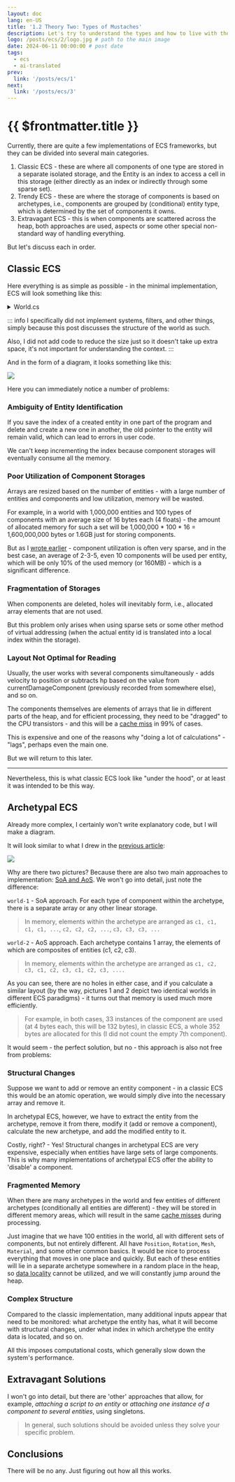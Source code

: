 ```yaml
---
layout: doc
lang: en-US
title: '1.2 Theory Two: Types of Mustaches'
description: Let's try to understand the types and how to live with them in general.
logo: /posts/ecs/2/logo.jpg # path to the main image
date: 2024-06-11 00:00:00 # post date
tags:
  - ecs
  - ai-translated
prev:
  link: '/posts/ecs/1' 
next: 
  link: '/posts/ecs/3' 
---
```

# {{ $frontmatter.title }}

Currently, there are quite a few implementations of ECS frameworks, but they can be divided into several main categories.

1. Classic ECS - these are where all components of one type are stored in a separate isolated storage, and the Entity is an index to access a cell in this storage (either directly as an index or indirectly through some sparse set).
2. Trendy ECS - these are where the storage of components is based on archetypes, i.e., components are grouped by (conditional) entity type, which is determined by the set of components it owns.
3. Extravagant ECS - this is when components are scattered across the heap, both approaches are used, aspects or some other special non-standard way of handling everything.

But let's discuss each in order.

## Classic ECS

Here everything is as simple as possible - in the minimal implementation, ECS will look something like this:

<details>
    <summary>World.cs</summary>

> An example of usage can be found [here](https://github.com/blackbone/ecs/tree/main/ecs1)

```csharp
public class World : IWorld<int>
{
    private struct ComponentWithFlag<T>
    {
        public bool flag;
        public T component;
    }

    private readonly Queue<int> freeEntityIds = new();
    private readonly Dictionary<Type, Array> components = new();
    
    private bool[] isAlive;

    public World(int entityCount = 256) => Resize(entityCount);

    private void Resize(in int size)
    {
        var initialSize = isAlive?.Length ?? 0;
        if (initialSize >= size) return;

        Array.Resize(ref isAlive, size);
        foreach (var (key, componentStorage) in components)
        {
            var newArray = Array.CreateInstance(componentStorage.GetType().GetElementType()!, size);
            componentStorage.CopyTo(newArray, componentStorage.Length);
            components[key] = componentStorage;
        }
        
        for (var i = initialSize; i < size; i++)
            freeEntityIds.Enqueue(i);
    }

    // CRUD [C]reate :: world
    public int CreateEntity()
    {
        if (freeEntityIds.Count == 0) Resize(isAlive.Length + 32);
        var entity = freeEntityIds.Dequeue();
        isAlive[entity] = true;
        return entity;
    }

    // CRUD [D]elete :: world
    public void DeleteEntity(in int entity) => isAlive[entity] = false;

    // CRUD [C]reate :: entity
    public void AddComponent<T>(in int entityId, in T c)
    {
        ComponentWithFlag<T>[] storage;
        if (components.TryGetValue(typeof(T), out var array)) storage = (ComponentWithFlag<T>[])array;
        else components[typeof(T)] = storage = new ComponentWithFlag<T>[isAlive.Length];
        
        if (storage[entityId].flag) throw new Exception($"Entity {entityId} already has {typeof(T)}");
        storage[entityId] = new ComponentWithFlag<T> { flag = true, component = c };
    }

    // CRUD [R]ead/[U]pdate :: entity
    public ref T GetComponent<T>(in int entityId)
    {
        ComponentWithFlag<T>[] storage;
        if (components.TryGetValue(typeof(T), out var array)) storage = (ComponentWithFlag<T>[])array;
        else components[typeof(T)] = storage = new ComponentWithFlag<T>[isAlive.Length];
        
        if (!storage[entityId].flag) throw new Exception($"Entity {entityId} has no {typeof(T)}");
        return ref storage[entityId].component;
    }

    // CRUD [D]elete :: entity
    public void DeleteComponent<T>(in int entityId)
    {
        ComponentWithFlag<T>[] storage;
        if (components.TryGetValue(typeof(T), out var array)) storage = (ComponentWithFlag<T>[])array;
        else components[typeof(T)] = storage = new ComponentWithFlag<T>[isAlive.Length];

        if (!storage[entityId].flag) throw new Exception($"Entity {entityId} has no {typeof(T)}");
        storage[entityId].flag = false;
        freeEntityIds.Enqueue(entityId);
    }
}
```

</details>

::: info
I specifically did not implement systems, filters, and other things, simply because this post discusses the structure of the world as such.

Also, I did not add code to reduce the size just so it doesn't take up extra space, it's not important for understanding the context.
:::

And in the form of a diagram, it looks something like this:

![](1.svg)

Here you can immediately notice a number of problems:

### Ambiguity of Entity Identification

If you save the index of a created entity in one part of the program and delete and create a new one in another, the old pointer to the entity will remain valid, which can lead to errors in user code.

We can't keep incrementing the index because component storages will eventually consume all the memory.

### Poor Utilization of Component Storages

Arrays are resized based on the number of entities - with a large number of entities and components and low utilization, memory will be wasted.

For example, in a world with 1,000,000 entities and 100 types of components with an average size of 16 bytes each (4 floats) - the amount of allocated memory for such a set will be 1,000,000 * 100 * 16 = 1,600,000,000 bytes or 1.6GB just for storing components.

But as I [wrote earlier](/posts/ecs/1/#entity) - component utilization is often very sparse, and in the best case, an average of 2-3-5, even 10 components will be used per entity, which will be only 10% of the used memory (or 160MB) - which is a significant difference.

### Fragmentation of Storages

When components are deleted, holes will inevitably form, i.e., allocated array elements that are not used.

But this problem only arises when using sparse sets or some other method of virtual addressing (when the actual entity id is translated into a local index within the storage).

### Layout Not Optimal for Reading

Usually, the user works with several components simultaneously - adds velocity to position or subtracts hp based on the value from currentDamageComponent (previously recorded from somewhere else), and so on.

The components themselves are elements of arrays that lie in different parts of the heap, and for efficient processing, they need to be "dragged" to the CPU transistors - and this will be a [cache miss](https://en.wikipedia.org/wiki/CPU_cache#Cache_miss) in 99% of cases.

This is expensive and one of the reasons why "doing a lot of calculations" - "lags", perhaps even the main one.

But we will return to this later.

---

Nevertheless, this is what classic ECS look like "under the hood", or at least it was intended to be this way.

## Archetypal ECS

Already more complex, I certainly won't write explanatory code, but I will make a diagram.

It will look similar to what I drew in the [previous article](/posts/ecs/1/#archetype):

![](2.svg)

Why are there two pictures? Because there are also two main approaches to implementation: [SoA and AoS](https://en.wikipedia.org/wiki/AoS_and_SoA). We won't go into detail, just note the difference:

`world-1` - SoA approach. For each type of component within the archetype, there is a separate array or any other linear storage.

> In memory, elements within the archetype are arranged as `c1, c1, c1, c1, ...`, `c2, c2, c2, ...`, `c3, c3, c3, ...`

`world-2` - AoS approach. Each archetype contains 1 array, the elements of which are composites of entities (c1, c2, c3).

> In memory, elements within the archetype are arranged as `c1, c2, c3, c1, c2, c3, c1, c2, c3, ....`

As you can see, there are no holes in either case, and if you calculate a similar layout (by the way, pictures 1 and 2 depict two identical worlds in different ECS paradigms) - it turns out that memory is used much more efficiently.

> For example, in both cases, 33 instances of the component are used (at 4 bytes each, this will be 132 bytes), in classic ECS, a whole 352 bytes are allocated for this (I did not count the empty 7th component).

It would seem - the perfect solution, but no - this approach is also not free from problems:

### Structural Changes

Suppose we want to add or remove an entity component - in a classic ECS this would be an atomic operation, we would simply dive into the necessary array and remove it.

In archetypal ECS, however, we have to extract the entity from the archetype, remove it from there, modify it (add or remove a component), calculate the new archetype, and add the modified entity to it.

Costly, right? - Yes! Structural changes in archetypal ECS are very expensive, especially when entities have large sets of large components.
This is why many implementations of archetypal ECS offer the ability to 'disable' a component.

### Fragmented Memory

When there are many archetypes in the world and few entities of different archetypes (conditionally all entities are different) - they will be stored in different memory areas, which will result in the same [cache misses](https://en.wikipedia.org/wiki/CPU_cache#Cache_miss) during processing.

Just imagine that we have 100 entities in the world, all with different sets of components, but not entirely different. All have `Position`, `Rotation`, `Mesh`, `Material`, and some other common basics. It would be nice to process everything that moves in one place and quickly.
But each of these entities will lie in a separate archetype somewhere in a random place in the heap, so [data locality](http://gameprogrammingpatterns.com/data-locality.html) cannot be utilized, and we will constantly jump around the heap.

### Complex Structure

Compared to the classic implementation, many additional inputs appear that need to be monitored: what archetype the entity has, what it will become with structural changes, under what index in which archetype the entity data is located, and so on.

All this imposes computational costs, which generally slow down the system's performance.

## Extravagant Solutions

I won't go into detail, but there are 'other' approaches that allow, for example, *attaching a script to an entity* or *attaching one instance of a component to several entities*, using singletons.
> In general, such solutions should be avoided unless they solve your specific problem.

## Conclusions

There will be no any. Just figuring out how all this works.